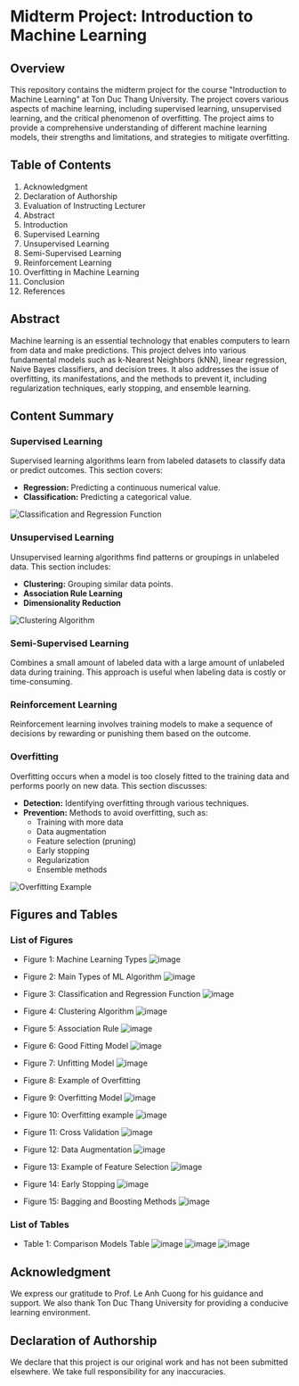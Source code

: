 # Midterm Project: Introduction to Machine Learning

## Overview
This repository contains the midterm project for the course "Introduction to Machine Learning" at Ton Duc Thang University. The project covers various aspects of machine learning, including supervised learning, unsupervised learning, and the critical phenomenon of overfitting. The project aims to provide a comprehensive understanding of different machine learning models, their strengths and limitations, and strategies to mitigate overfitting.

## Table of Contents

1. Acknowledgment
2. Declaration of Authorship
3. Evaluation of Instructing Lecturer
4. Abstract
5. Introduction
6. Supervised Learning
7. Unsupervised Learning
8. Semi-Supervised Learning
9. Reinforcement Learning
10. Overfitting in Machine Learning
11. Conclusion
12. References

## Abstract

Machine learning is an essential technology that enables computers to learn from data and make predictions. This project delves into various fundamental models such as k-Nearest Neighbors (kNN), linear regression, Naive Bayes classifiers, and decision trees. It also addresses the issue of overfitting, its manifestations, and the methods to prevent it, including regularization techniques, early stopping, and ensemble learning.

## Content Summary

### Supervised Learning

Supervised learning algorithms learn from labeled datasets to classify data or predict outcomes. This section covers:

- **Regression:** Predicting a continuous numerical value.
- **Classification:** Predicting a categorical value.

![Classification and Regression Function](path/to/figure3.png)

### Unsupervised Learning

Unsupervised learning algorithms find patterns or groupings in unlabeled data. This section includes:

- **Clustering:** Grouping similar data points.
- **Association Rule Learning**
- **Dimensionality Reduction**

![Clustering Algorithm](path/to/figure4.png)

### Semi-Supervised Learning

Combines a small amount of labeled data with a large amount of unlabeled data during training. This approach is useful when labeling data is costly or time-consuming.

### Reinforcement Learning

Reinforcement learning involves training models to make a sequence of decisions by rewarding or punishing them based on the outcome.

### Overfitting

Overfitting occurs when a model is too closely fitted to the training data and performs poorly on new data. This section discusses:

- **Detection:** Identifying overfitting through various techniques.
- **Prevention:** Methods to avoid overfitting, such as:
  - Training with more data
  - Data augmentation
  - Feature selection (pruning)
  - Early stopping
  - Regularization
  - Ensemble methods

![Overfitting Example](path/to/figure8.png)

## Figures and Tables

### List of Figures

- Figure 1: Machine Learning Types
![image](https://github.com/TrungTinns/machine-learning-models/assets/94519308/7ead4175-6697-467f-a9f9-d6c5150b57a6)

- Figure 2: Main Types of ML Algorithm
![image](https://github.com/TrungTinns/machine-learning-models/assets/94519308/e1a5e750-cdf6-44cb-910e-8c39071c2960)

- Figure 3: Classification and Regression Function
![image](https://github.com/TrungTinns/machine-learning-models/assets/94519308/a7d33bee-210f-4f00-9fac-a10e1c7e7dc5)

- Figure 4: Clustering Algorithm
![image](https://github.com/TrungTinns/machine-learning-models/assets/94519308/180c433c-db58-4ece-9dd4-59b1d3afefb7)

- Figure 5: Association Rule
![image](https://github.com/TrungTinns/machine-learning-models/assets/94519308/60ffe293-8b3f-4881-a3b9-d61274055b87)

- Figure 6: Good Fitting Model
![image](https://github.com/TrungTinns/machine-learning-models/assets/94519308/87666f18-2c92-4a6d-ba00-d4443ae258e4)

- Figure 7: Unfitting Model
![image](https://github.com/TrungTinns/machine-learning-models/assets/94519308/8c30230f-6c42-4976-aae5-0e4764c9d156)

- Figure 8: Example of Overfitting
- Figure 9: Overfitting Model
![image](https://github.com/TrungTinns/machine-learning-models/assets/94519308/fe9cbe15-9c11-4f9e-9425-7f07d1a83b95)

- Figure 10: Overfitting example
![image](https://github.com/TrungTinns/machine-learning-models/assets/94519308/0dcb1fac-eaf8-4f4a-923f-08e20c8d3581)

- Figure 11: Cross Validation
![image](https://github.com/TrungTinns/machine-learning-models/assets/94519308/c42c065f-8e64-4d91-bb55-940693adc3d5)

- Figure 12: Data Augmentation
![image](https://github.com/TrungTinns/machine-learning-models/assets/94519308/c2ae9091-fe99-43d7-994c-eb1f3460c359)

- Figure 13: Example of Feature Selection
![image](https://github.com/TrungTinns/machine-learning-models/assets/94519308/7dbda6bd-6e5f-49ef-93a8-a719475c3dd2)

- Figure 14: Early Stopping
![image](https://github.com/TrungTinns/machine-learning-models/assets/94519308/1682ae39-4c8a-4e11-b27d-9888519e74d9)

- Figure 15: Bagging and Boosting Methods
![image](https://github.com/TrungTinns/machine-learning-models/assets/94519308/a007a637-50f4-4db3-b3e7-f69ef17ad2c2)

### List of Tables

- Table 1: Comparison Models Table
![image](https://github.com/TrungTinns/machine-learning-models/assets/94519308/8f34af3a-db31-4fc9-a79b-7cd289a6ab44)
![image](https://github.com/TrungTinns/machine-learning-models/assets/94519308/7f08ede5-fc15-49ab-8b3c-4c6083ae3756)
![image](https://github.com/TrungTinns/machine-learning-models/assets/94519308/bd3f290f-b3c3-4ca0-8743-be1b4be32828)

## Acknowledgment

We express our gratitude to Prof. Le Anh Cuong for his guidance and support. We also thank Ton Duc Thang University for providing a conducive learning environment.

## Declaration of Authorship

We declare that this project is our original work and has not been submitted elsewhere. We take full responsibility for any inaccuracies.

